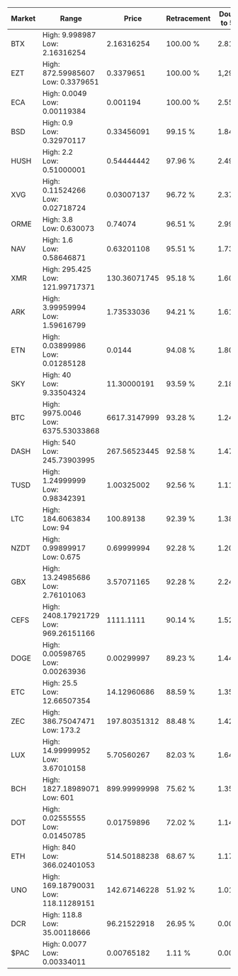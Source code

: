 | Market | Range | Price| Retracement | Doubles to 50% |
| --- | --- | --- | --- | --- |
| BTX | High: 9.998987<br />Low: 2.16316254 | 2.16316254 | 100.00 % | 2.81 |
| EZT | High: 872.59985607<br />Low: 0.3379651 | 0.3379651 | 100.00 % | 1,291.46 |
| ECA | High: 0.0049<br />Low: 0.00119384 | 0.001194 | 100.00 % | 2.55 |
| BSD | High: 0.9<br />Low: 0.32970117 | 0.33456091 | 99.15 % | 1.84 |
| HUSH | High: 2.2<br />Low: 0.51000001 | 0.54444442 | 97.96 % | 2.49 |
| XVG | High: 0.11524266<br />Low: 0.02718724 | 0.03007137 | 96.72 % | 2.37 |
| ORME | High: 3.8<br />Low: 0.630073 | 0.74074 | 96.51 % | 2.99 |
| NAV | High: 1.6<br />Low: 0.58646871 | 0.63201108 | 95.51 % | 1.73 |
| XMR | High: 295.425<br />Low: 121.99717371 | 130.36071745 | 95.18 % | 1.60 |
| ARK | High: 3.99959994<br />Low: 1.59616799 | 1.73533036 | 94.21 % | 1.61 |
| ETN | High: 0.03899986<br />Low: 0.01285128 | 0.0144 | 94.08 % | 1.80 |
| SKY | High: 40<br />Low: 9.33504324 | 11.30000191 | 93.59 % | 2.18 |
| BTC | High: 9975.0046<br />Low: 6375.53033868 | 6617.3147999 | 93.28 % | 1.24 |
| DASH | High: 540<br />Low: 245.73903995 | 267.56523445 | 92.58 % | 1.47 |
| TUSD | High: 1.24999999<br />Low: 0.98342391 | 1.00325002 | 92.56 % | 1.11 |
| LTC | High: 184.6063834<br />Low: 94 | 100.89138 | 92.39 % | 1.38 |
| NZDT | High: 0.99899917<br />Low: 0.675 | 0.69999994 | 92.28 % | 1.20 |
| GBX | High: 13.24985686<br />Low: 2.76101063 | 3.57071165 | 92.28 % | 2.24 |
| CEFS | High: 2408.17921729<br />Low: 969.26151166 | 1111.1111 | 90.14 % | 1.52 |
| DOGE | High: 0.00598765<br />Low: 0.00263936 | 0.00299997 | 89.23 % | 1.44 |
| ETC | High: 25.5<br />Low: 12.66507354 | 14.12960686 | 88.59 % | 1.35 |
| ZEC | High: 386.75047471<br />Low: 173.2 | 197.80351312 | 88.48 % | 1.42 |
| LUX | High: 14.99999952<br />Low: 3.67010158 | 5.70560267 | 82.03 % | 1.64 |
| BCH | High: 1827.18989071<br />Low: 601 | 899.99999998 | 75.62 % | 1.35 |
| DOT | High: 0.02555555<br />Low: 0.01450785 | 0.01759896 | 72.02 % | 1.14 |
| ETH | High: 840<br />Low: 366.02401053 | 514.50188238 | 68.67 % | 1.17 |
| UNO | High: 169.18790031<br />Low: 118.11289151 | 142.67146228 | 51.92 % | 1.01 |
| DCR | High: 118.8<br />Low: 35.00118666 | 96.21522918 | 26.95 % | 0.00 |
| $PAC | High: 0.0077<br />Low: 0.00334011 | 0.00765182 | 1.11 % | 0.00 |
